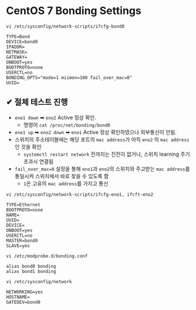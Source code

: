 # CentOS 7 Bonding Settings

`vi /etc/sysconfig/network-scripts/ifcfg-bond0`

    TYPE=Bond
    DEVICE=bond0
    IPADDR=
    NETMASK=
    GATEWAY=
    ONBOOT=yes
    BOOTPROTO=none
    USERCTL=no
    BONDING_OPTS="mode=1 miimon=100 fail_over_mac=0"
    UUID=

## ✔ 절체 테스트 진행

- `eno1 down` ➡ `eno2` Active 정상 확인.
  - 명령어 `cat /proc/net/bonding/bond0`
- `eno1 up` ➡ `eno2 down` ➡ `eno1` Active 정상 확인하였으나 외부통신이 안됨.
- 스위치의 주소테이블에는 해당 포트의 `mac address`가 아직 `eno2` 의 `mac address` 인 것을 확인
  - `systemctl restart network` 전까지는 진전이 없거나, 스위치 learning 주기 초과시 연결됨
- `fail_over_mac=0` 설정을 통해 `eno1`과 `eno2`의 스위치와 주고받는 `mac address`를 통일시켜 스위치에서 바로 찾을 수 있도록 함
  - `1`은 고유의 `mac address`를 가지고 통신

`vi /etc/sysconfig/network-scripts/ifcfg-eno1, ifcft-eno2`

    TYPE=Ethernet
    BOOTPROTO=none
    NAME=
    UUID=
    DEVICE=
    ONBOOT=yes
    USERCTL=no
    MASTER=bond0
    SLAVE=yes

`vi /etc/modprobe.d/bonding.conf`

    alias bond0 bonding
    alias bond1 bonding

`vi /etc/sysconfig/network`

    NETWORKING=yes
    HOSTNAME=
    GATEDEV=bond0
